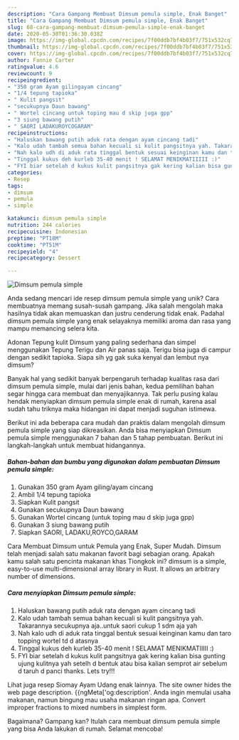 ```yaml
---
description: "Cara Gampang Membuat Dimsum pemula simple, Enak Banget"
title: "Cara Gampang Membuat Dimsum pemula simple, Enak Banget"
slug: 68-cara-gampang-membuat-dimsum-pemula-simple-enak-banget
date: 2020-05-30T01:36:30.038Z
image: https://img-global.cpcdn.com/recipes/7f00ddb7bf4b03f7/751x532cq70/dimsum-pemula-simple-foto-resep-utama.jpg
thumbnail: https://img-global.cpcdn.com/recipes/7f00ddb7bf4b03f7/751x532cq70/dimsum-pemula-simple-foto-resep-utama.jpg
cover: https://img-global.cpcdn.com/recipes/7f00ddb7bf4b03f7/751x532cq70/dimsum-pemula-simple-foto-resep-utama.jpg
author: Fannie Carter
ratingvalue: 4.6
reviewcount: 9
recipeingredient:
- "350 gram Ayam gilingayam cincang"
- "1/4 tepung tapioka"
- " Kulit pangsit"
- "secukupnya Daun bawang"
- " Wortel cincang untuk toping mau d skip juga gpp"
- "3 siung bawang putih"
- " SAORI LADAKUROYCOGARAM"
recipeinstructions:
- "Haluskan bawang putih aduk rata dengan ayam cincang tadi"
- "Kalo udah tambah semua bahan kecuali si kulit pangsitnya yah. Takarannya secukupnya aja..untuk saori cukup 1 sdm aja yah"
- "Nah kalo udh di aduk rata tinggal bentuk sesuai keinginan kamu dan taro topping wortel td d atasnya"
- "Tinggal kukus deh kurleb 35-40 menit ! SELAMAT MENIKMATIIIII :)"
- "FYI biar setelah d kukus kulit pangsitnya gak kering kalian bisa gunting ujung kulitnya yah setelh d bentuk atau bisa kalian semprot air sebelum d taruh d panci thanks. Lets try!!!"
categories:
- Resep
tags:
- dimsum
- pemula
- simple

katakunci: dimsum pemula simple 
nutrition: 244 calories
recipecuisine: Indonesian
preptime: "PT18M"
cooktime: "PT51M"
recipeyield: "4"
recipecategory: Dessert

---
```



![Dimsum pemula simple](https://img-global.cpcdn.com/recipes/7f00ddb7bf4b03f7/751x532cq70/dimsum-pemula-simple-foto-resep-utama.jpg)

Anda sedang mencari ide resep dimsum pemula simple yang unik? Cara membuatnya memang susah-susah gampang. Jika salah mengolah maka hasilnya tidak akan memuaskan dan justru cenderung tidak enak. Padahal dimsum pemula simple yang enak selayaknya memiliki aroma dan rasa yang mampu memancing selera kita.

Adonan Tepung kulit Dimsum yang paling sederhana dan simpel menggunakan Tepung Terigu dan Air panas saja. Terigu bisa juga di campur dengan sedikit tapioka. Siapa sih yg gak suka kenyal dan lembut nya dimsum?

Banyak hal yang sedikit banyak berpengaruh terhadap kualitas rasa dari dimsum pemula simple, mulai dari jenis bahan, kedua pemilihan bahan segar hingga cara membuat dan menyajikannya. Tak perlu pusing kalau hendak menyiapkan dimsum pemula simple enak di rumah, karena asal sudah tahu triknya maka hidangan ini dapat menjadi suguhan istimewa.


Berikut ini ada beberapa cara mudah dan praktis dalam mengolah dimsum pemula simple yang siap dikreasikan. Anda bisa menyiapkan Dimsum pemula simple menggunakan 7 bahan dan 5 tahap pembuatan. Berikut ini langkah-langkah untuk membuat hidangannya.

<!--inarticleads1-->

##### Bahan-bahan dan bumbu yang digunakan dalam pembuatan Dimsum pemula simple:

1. Gunakan 350 gram Ayam giling/ayam cincang
1. Ambil 1/4 tepung tapioka
1. Siapkan  Kulit pangsit
1. Gunakan secukupnya Daun bawang
1. Gunakan  Wortel cincang (untuk toping mau d skip juga gpp)
1. Gunakan 3 siung bawang putih
1. Siapkan  SAORI, LADAKU,ROYCO,GARAM


Cara Membuat Dimsum untuk Pemula yang Enak, Super Mudah. Dimsum telah menjadi salah satu makanan favorit bagi sebagian orang. Apakah kamu salah satu pencinta makanan khas Tiongkok ini? dimsum is a simple, easy-to-use multi-dimensional array library in Rust. It allows an arbitrary number of dimensions. 

<!--inarticleads2-->

##### Cara menyiapkan Dimsum pemula simple:

1. Haluskan bawang putih aduk rata dengan ayam cincang tadi
1. Kalo udah tambah semua bahan kecuali si kulit pangsitnya yah. Takarannya secukupnya aja..untuk saori cukup 1 sdm aja yah
1. Nah kalo udh di aduk rata tinggal bentuk sesuai keinginan kamu dan taro topping wortel td d atasnya
1. Tinggal kukus deh kurleb 35-40 menit ! SELAMAT MENIKMATIIIII :)
1. FYI biar setelah d kukus kulit pangsitnya gak kering kalian bisa gunting ujung kulitnya yah setelh d bentuk atau bisa kalian semprot air sebelum d taruh d panci thanks. Lets try!!!


Lihat juga resep Siomay Ayam Udang enak lainnya. The site owner hides the web page description. {{ngMeta[&#39;og:description&#39;. Anda ingin memulai usaha makanan, namun bingung mau usaha makanan ringan apa. Convert improper fractions to mixed numbers in simplest form. 

Bagaimana? Gampang kan? Itulah cara membuat dimsum pemula simple yang bisa Anda lakukan di rumah. Selamat mencoba!
